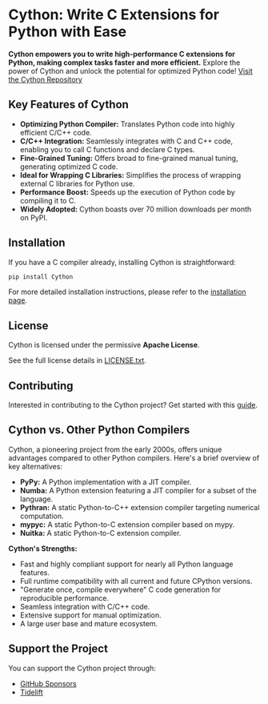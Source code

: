 # Cython: Write C Extensions for Python with Ease

**Cython empowers you to write high-performance C extensions for Python, making complex tasks faster and more efficient.**  Explore the power of Cython and unlock the potential for optimized Python code!  [Visit the Cython Repository](https://github.com/cython/cython)

## Key Features of Cython

*   **Optimizing Python Compiler:** Translates Python code into highly efficient C/C++ code.
*   **C/C++ Integration:** Seamlessly integrates with C and C++ code, enabling you to call C functions and declare C types.
*   **Fine-Grained Tuning:** Offers broad to fine-grained manual tuning, generating optimized C code.
*   **Ideal for Wrapping C Libraries:** Simplifies the process of wrapping external C libraries for Python use.
*   **Performance Boost:** Speeds up the execution of Python code by compiling it to C.
*   **Widely Adopted:** Cython boasts over 70 million downloads per month on PyPI.

## Installation

If you have a C compiler already, installing Cython is straightforward:

```bash
pip install Cython
```

For more detailed installation instructions, please refer to the [installation page](https://docs.cython.org/en/latest/src/quickstart/install.html).

## License

Cython is licensed under the permissive **Apache License**.

See the full license details in [LICENSE.txt](https://github.com/cython/cython/blob/master/LICENSE.txt).

## Contributing

Interested in contributing to the Cython project?  Get started with this [guide](https://github.com/cython/cython/blob/master/docs/CONTRIBUTING.rst).

## Cython vs. Other Python Compilers

Cython, a pioneering project from the early 2000s, offers unique advantages compared to other Python compilers. Here's a brief overview of key alternatives:

*   **PyPy:** A Python implementation with a JIT compiler.
*   **Numba:** A Python extension featuring a JIT compiler for a subset of the language.
*   **Pythran:** A static Python-to-C++ extension compiler targeting numerical computation.
*   **mypyc:** A static Python-to-C extension compiler based on mypy.
*   **Nuitka:** A static Python-to-C extension compiler.

**Cython's Strengths:**

*   Fast and highly compliant support for nearly all Python language features.
*   Full runtime compatibility with all current and future CPython versions.
*   "Generate once, compile everywhere" C code generation for reproducible performance.
*   Seamless integration with C/C++ code.
*   Extensive support for manual optimization.
*   A large user base and mature ecosystem.

## Support the Project

You can support the Cython project through:

*   [GitHub Sponsors](https://github.com/users/scoder/sponsorship)
*   [Tidelift](https://tidelift.com/subscription/pkg/pypi-cython)